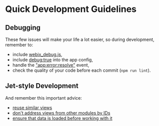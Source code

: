 # Quick Development Guidelines

## Debugging

These few issues will make your life a lot easier, so during development, remember to:

* include [webix\_debug.js](https://blog.webix.com/ui-development-and-debug-with-webix-js/),
* include [debug:true](part-ii-webix-jet-in-details/app-config.md#debugging) into the app config,
* handle the ["app:error:resolve"](part-ii-webix-jet-in-details/inner-events-and-error-handling.md#app-error-resolve) event,
* check the quality of your code before each commit \(`npm run lint`\).

## Jet-style Development

And remember this important advice:

* [reuse similar views](part-ii-webix-jet-in-details/views-and-subviews.md#3-class-views)
* [don't address views from other modules by IDs](part-ii-webix-jet-in-details/view-communication.md)
* [ensure that data is loaded before working with it](part-ii-webix-jet-in-details/asynchronous-views.md)

